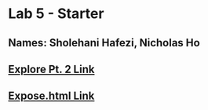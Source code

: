 # Lab 5 - Starter
## **Names**: Sholehani Hafezi, Nicholas Ho

## [Explore Pt. 2 Link](https://github.com/Sholehani/intro-github-actions.git)

## [Expose.html Link](https://sholehani.github.io/Lab5_Starter/expose.html)
